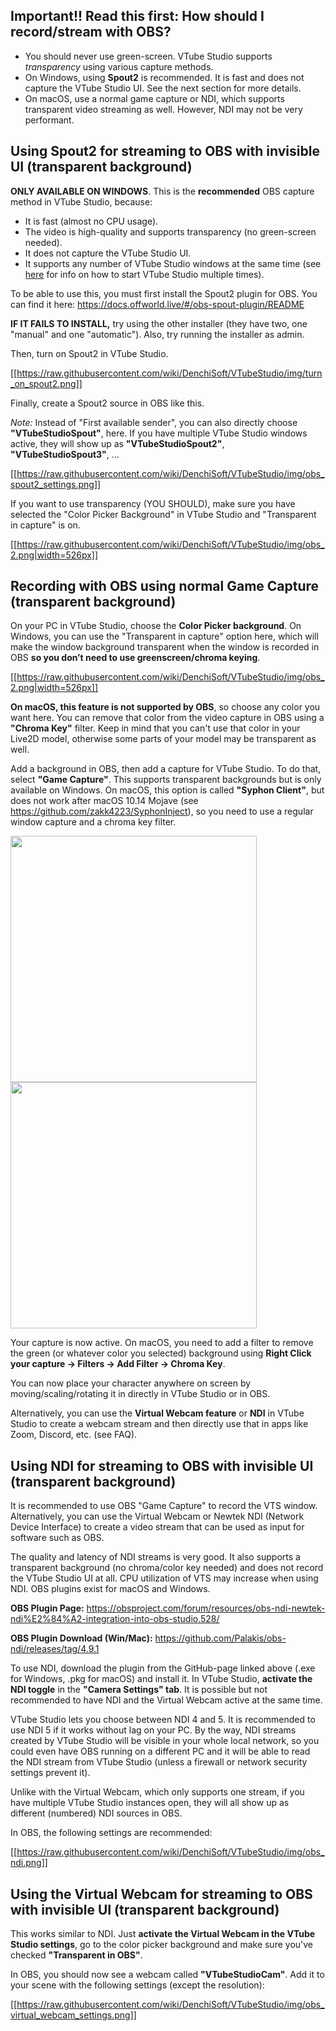 ## Important!! Read this first: How should I record/stream with OBS?

* You should never use green-screen. VTube Studio supports *transparency* using various capture methods.
* On Windows, using **Spout2** is recommended. It is fast and does not capture the VTube Studio UI. See the next section for more details.
* On macOS, use a normal game capture or NDI, which supports transparent video streaming as well. However, NDI may not be very performant.

## Using Spout2 for streaming to OBS with invisible UI (transparent background)

**ONLY AVAILABLE ON WINDOWS**. This is the **recommended** OBS capture method in VTube Studio, because:

* It is fast (almost no CPU usage).
* The video is high-quality and supports transparency (no green-screen needed).
* It does not capture the VTube Studio UI.
* It supports any number of VTube Studio windows at the same time (see [here](https://github.com/DenchiSoft/VTubeStudio/wiki/Starting-without-Steam) for info on how to start VTube Studio multiple times).

To be able to use this, you must first install the Spout2 plugin for OBS. You can find it here: https://docs.offworld.live/#/obs-spout-plugin/README

**IF IT FAILS TO INSTALL,** try using the other installer (they have two, one "manual" and one "automatic"). Also, try running the installer as admin.

Then, turn on Spout2 in VTube Studio.

[[https://raw.githubusercontent.com/wiki/DenchiSoft/VTubeStudio/img/turn_on_spout2.png]]

Finally, create a Spout2 source in OBS like this.

*Note:* Instead of "First available sender", you can also directly choose **"VTubeStudioSpout"**, here. If you have multiple VTube Studio windows active, they will show up as **"VTubeStudioSpout2"**, **"VTubeStudioSpout3"**, ...

[[https://raw.githubusercontent.com/wiki/DenchiSoft/VTubeStudio/img/obs_spout2_settings.png]]

If you want to use transparency (YOU SHOULD), make sure you have selected the "Color Picker Background" in VTube Studio and "Transparent in capture" is on.

[[https://raw.githubusercontent.com/wiki/DenchiSoft/VTubeStudio/img/obs_2.png|width=526px]]

## Recording with OBS using normal Game Capture (transparent background)

On your PC in VTube Studio, choose the **Color Picker background**. On Windows, you can use the "Transparent in capture" option here, which will make the window background transparent when the window is recorded in OBS **so you don’t need to use greenscreen/chroma keying**.

[[https://raw.githubusercontent.com/wiki/DenchiSoft/VTubeStudio/img/obs_2.png|width=526px]]

**On macOS, this feature is not supported by OBS**, so choose any color you want here. You can remove that color from the video capture in OBS using a **"Chroma Key"** filter. Keep in mind that you can't use that color in your Live2D model, otherwise some parts of your model may be transparent as well.

Add a background in OBS, then add a capture for VTube Studio. To do that, select **"Game Capture"**. This supports transparent backgrounds but is only available on Windows.
On macOS, this option is called **"Syphon Client"**, but does not work after macOS 10.14 Mojave (see https://github.com/zakk4223/SyphonInject), so you need to use a regular window capture and a chroma key filter.

<p float="left">
  <img src="https://raw.githubusercontent.com/wiki/DenchiSoft/VTubeStudio/img/obs_4.png" width="394" /> 
  <img src="https://raw.githubusercontent.com/wiki/DenchiSoft/VTubeStudio/img/obs_5.png" width="394" /> 
</p>

Your capture is now active. On macOS, you need to add a filter to remove the green (or whatever color you selected) background using **Right Click your capture → Filters → Add Filter → Chroma Key**.

You can now place your character anywhere on screen by moving/scaling/rotating it in directly in VTube Studio or in OBS.

Alternatively, you can use the **Virtual Webcam feature** or **NDI** in VTube Studio to create a webcam stream and then directly use that in apps like Zoom, Discord, etc. (see FAQ). 

## Using NDI for streaming to OBS with invisible UI (transparent background)

It is recommended to use OBS "Game Capture" to record the VTS window. Alternatively, you can use the Virtual Webcam or Newtek NDI (Network Device Interface) to create a video stream that can be used as input for software such as OBS.

The quality and latency of NDI streams is very good. It also supports a transparent background (no chroma/color key needed) and does not record the VTube Studio UI at all. CPU utilization of VTS may increase when using NDI. OBS plugins exist for macOS and Windows.

**OBS Plugin Page:** https://obsproject.com/forum/resources/obs-ndi-newtek-ndi%E2%84%A2-integration-into-obs-studio.528/

**OBS Plugin Download (Win/Mac):** https://github.com/Palakis/obs-ndi/releases/tag/4.9.1 

To use NDI, download the plugin from the GitHub-page linked above (.exe for Windows, .pkg for macOS) and install it. In VTube Studio, **activate the NDI toggle** in the **"Camera Settings" tab**. It is possible but not recommended to have NDI and the Virtual Webcam active at the same time.

VTube Studio lets you choose between NDI 4 and 5. It is recommended to use NDI 5 if it works without lag on your PC. By the way, NDI streams created by VTube Studio will be visible in your whole local network, so you could even have OBS running on a different PC and it will be able to read the NDI stream from VTube Studio (unless a firewall or network security settings prevent it).

Unlike with the Virtual Webcam, which only supports one stream, if you have multiple VTube Studio instances open, they will all show up as different (numbered) NDI sources in OBS.

In OBS, the following settings are recommended:

[[https://raw.githubusercontent.com/wiki/DenchiSoft/VTubeStudio/img/obs_ndi.png]]

## Using the Virtual Webcam for streaming to OBS with invisible UI (transparent background)

This works similar to NDI. Just **activate the Virtual Webcam in the VTube Studio settings**, go to the color picker background and make sure you've checked **"Transparent in OBS"**.

In OBS, you should now see a webcam called **"VTubeStudioCam"**. Add it to your scene with the following settings (except the resolution):

[[https://raw.githubusercontent.com/wiki/DenchiSoft/VTubeStudio/img/obs_virtual_webcam_settings.png]]
